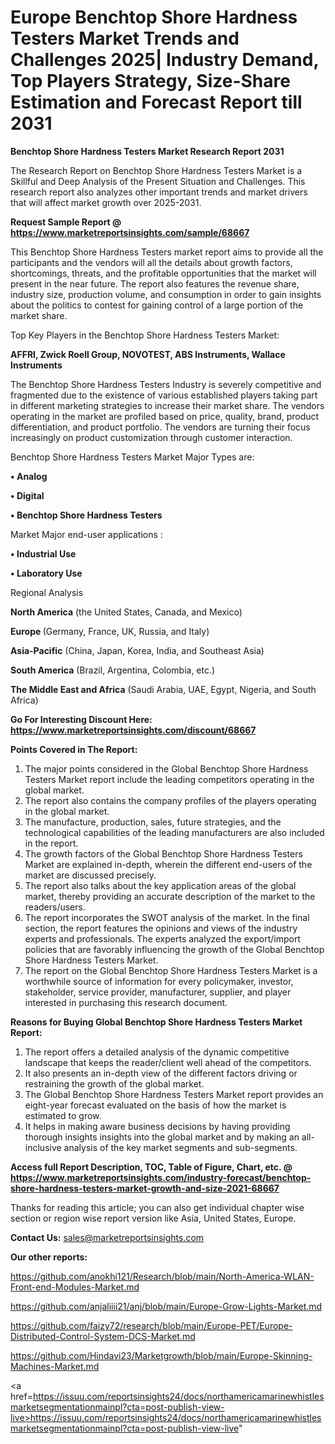 # Europe Benchtop Shore Hardness Testers Market Trends and Challenges 2025| Industry Demand, Top Players Strategy, Size-Share Estimation and Forecast Report till 2031

<strong>Benchtop Shore Hardness Testers Market Research Report 2031</strong>

The Research Report on Benchtop Shore Hardness Testers Market is a Skillful and Deep Analysis of the Present Situation and Challenges. This research report also analyzes other important trends and market drivers that will affect market growth over 2025-2031.

<strong>Request Sample Report @ <a href=https://www.marketreportsinsights.com/sample/68667>https://www.marketreportsinsights.com/sample/68667</a></strong>

This Benchtop Shore Hardness Testers market report aims to provide all the participants and the vendors will all the details about growth factors, shortcomings, threats, and the profitable opportunities that the market will present in the near future. The report also features the revenue share, industry size, production volume, and consumption in order to gain insights about the politics to contest for gaining control of a large portion of the market share.

Top Key Players in the Benchtop Shore Hardness Testers Market:

<strong>AFFRI, Zwick Roell Group, NOVOTEST, ABS Instruments, Wallace Instruments</strong>

The Benchtop Shore Hardness Testers Industry is severely competitive and fragmented due to the existence of various established players taking part in different marketing strategies to increase their market share. The vendors operating in the market are profiled based on price, quality, brand, product differentiation, and product portfolio. The vendors are turning their focus increasingly on product customization through customer interaction.

Benchtop Shore Hardness Testers Market Major Types are:

<strong>• Analog

• Digital

• Benchtop Shore Hardness Testers</strong>

Market Major end-user applications :

<strong>• Industrial Use

• Laboratory Use</strong>

Regional Analysis

</u><strong><b>North America</b></strong> (the United States, Canada, and Mexico)

<strong><b>Europe </b></strong>(Germany, France, UK, Russia, and Italy)

<strong><b>Asia-Pacific</b></strong> (China, Japan, Korea, India, and Southeast Asia)

<strong><b>South America</b></strong> (Brazil, Argentina, Colombia, etc.)

<strong><b>The Middle East and Africa</b></strong> (Saudi Arabia, UAE, Egypt, Nigeria, and South Africa)

<strong>Go For Interesting Discount Here: <a href=https://www.marketreportsinsights.com/discount/68667>https://www.marketreportsinsights.com/discount/68667</a></strong>

<strong>Points Covered in The Report:</strong>
<ol>
  <li>The major points considered in the Global Benchtop Shore Hardness Testers Market report include the leading competitors operating in the global market.</li>
  <li>The report also contains the company profiles of the players operating in the global market.</li>
  <li>The manufacture, production, sales, future strategies, and the technological capabilities of the leading manufacturers are also included in the report.</li>
  <li>The growth factors of the Global Benchtop Shore Hardness Testers Market are explained in-depth, wherein the different end-users of the market are discussed precisely.</li>
  <li>The report also talks about the key application areas of the global market, thereby providing an accurate description of the market to the readers/users.</li>
  <li>The report incorporates the SWOT analysis of the market. In the final section, the report features the opinions and views of the industry experts and professionals. The experts analyzed the export/import policies that are favorably influencing the growth of the Global Benchtop Shore Hardness Testers Market.</li>
  <li>The report on the Global Benchtop Shore Hardness Testers Market is a worthwhile source of information for every policymaker, investor, stakeholder, service provider, manufacturer, supplier, and player interested in purchasing this research document.</li>
</ol>
<strong>Reasons for Buying Global Benchtop Shore Hardness Testers Market Report:</strong>

<ol>
  <li>The report offers a detailed analysis of the dynamic competitive landscape that keeps the reader/client well ahead of the competitors.</li>
  <li>It also presents an in-depth view of the different factors driving or restraining the growth of the global market.</li>
  <li>The Global Benchtop Shore Hardness Testers Market report provides an eight-year forecast evaluated on the basis of how the market is estimated to grow.</li>
  <li>It helps in making aware business decisions by having providing thorough insights insights into the global market and by making an all-inclusive analysis of the key market segments and sub-segments.</li>
</ol>
<strong>Access full Report Description, TOC, Table of Figure, Chart, etc. @ <a href=https://www.marketreportsinsights.com/industry-forecast/benchtop-shore-hardness-testers-market-growth-and-size-2021-68667>https://www.marketreportsinsights.com/industry-forecast/benchtop-shore-hardness-testers-market-growth-and-size-2021-68667</a></strong>


Thanks for reading this article; you can also get individual chapter wise section or region wise report version like Asia, United States, Europe.

<strong>Contact Us:</strong>
sales@marketreportsinsights.com

<strong>Our other reports:</strong>

<a href=https://github.com/anokhi121/Research/blob/main/North-America-WLAN-Front-end-Modules-Market.md>https://github.com/anokhi121/Research/blob/main/North-America-WLAN-Front-end-Modules-Market.md</a>

<a href=https://github.com/anjaliiii21/anj/blob/main/Europe-Grow-Lights-Market.md>https://github.com/anjaliiii21/anj/blob/main/Europe-Grow-Lights-Market.md</a>

<a href=https://github.com/faizy72/research/blob/main/Europe-PET/Europe-Distributed-Control-System-DCS-Market.md>https://github.com/faizy72/research/blob/main/Europe-PET/Europe-Distributed-Control-System-DCS-Market.md</a>

<a href=https://github.com/Hindavi23/Marketgrowth/blob/main/Europe-Skinning-Machines-Market.md>https://github.com/Hindavi23/Marketgrowth/blob/main/Europe-Skinning-Machines-Market.md</a>

<a href=https://issuu.com/reportsinsights24/docs/northamericamarinewhistlesmarketsegmentationmainpl?cta=post-publish-view-live>https://issuu.com/reportsinsights24/docs/northamericamarinewhistlesmarketsegmentationmainpl?cta=post-publish-view-live</a>"

